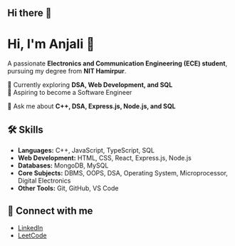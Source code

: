 ## Hi there 👋

# Hi, I'm Anjali 👋  
A passionate **Electronics and Communication Engineering (ECE) student**, pursuing my degree from **NIT Hamirpur**.  

🌱 Currently exploring **DSA, Web Development, and SQL**  
🚀 Aspiring to become a Software Engineer 

💬 Ask me about **C++, DSA, Express.js, Node.js, and SQL**  

## 🛠️ Skills  
- **Languages:** C++, JavaScript, TypeScript, SQL  
- **Web Development:** HTML, CSS, React, Express.js, Node.js  
- **Databases:** MongoDB, MySQL  
- **Core Subjects:** DBMS, OOPS, DSA, Operating System, Microprocessor, Digital Electronics  
- **Other Tools:** Git, GitHub, VS Code  

## 🔗 Connect with me  
- [LinkedIn](https://www.linkedin.com/in/anjali-jamwal-713585260)  
- [LeetCode](https://leetcode.com/u/anj_jam_/)  

<!--
**anjali22-lgtm/anjali22-lgtm** is a ✨ _special_ ✨ repository because its `README.md` (this file) appears on your GitHub profile.

Here are some ideas to get you started:

- 🔭 I’m currently working on ...
- 🌱 I’m currently learning ...
- 👯 I’m looking to collaborate on ...
- 🤔 I’m looking for help with ...
- 💬 Ask me about ...
- 📫 How to reach me: ...
- 😄 Pronouns: ...
- ⚡ Fun fact: ...
-->
